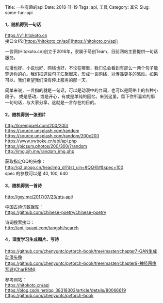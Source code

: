 Title: 一些有趣的api
Date: 2018-11-19
Tags: api, 工具
Category: 其它
Slug: some-fun-api

#### **1，随机得到一句话**
https://v1.hitokoto.cn  
接口文档:[https://hitokoto.cn/api](https://hitokoto.cn/api)

一言网(Hitokoto.cn)创立于2016年，隶属于萌创Team，目前网站主要提供一句话服务。

动漫也好、小说也好、网络也好，不论在哪里，我们总会看到有那么一两个句子能穿透你的心。我们把这些句子汇聚起来，形成一言网络，以传递更多的感动。如果可以，我们希望我们没有停止服务的那一天。

简单来说，一言指的就是一句话，可以是动漫中的台词，也可以是网络上的各种小段子。
或是感动，或是开心，有或是单纯的回忆。来到这里，留下你所喜欢的那一句句话，与大家分享，这就是一言存在的目的。

#### **2，随机得到一张图片**
http://lorempixel.com/200/200/  
https://source.unsplash.com/random  
https://source.unsplash.com/random/200x200  
https://www.xwboke.cn/api/api.php  
https://picsum.photos/200/300/?random  
http://img.xjh.me/random_img.php  

获取指定QQ的头像：  
http://q2.qlogo.cn/headimg_dl?dst_uin=#QQ号#&spec=100  
spec 的参数可以是 40, 100, 640

#### **3，随机得到一首诗**
http://gxy.me/2017/07/23/qts-api/  

中国古诗词数据库：  
https://github.com/chinese-poetry/chinese-poetry  

诗词搜索接口：  
http://api.jisuapi.com/tangshi/search  

#### **4，深度学习生成图片、写诗**
https://github.com/chenyuntc/pytorch-book/tree/master/chapter7-GAN生成动漫头像  
https://github.com/chenyuntc/pytorch-book/tree/master/chapter9-神经网络写诗(CharRNN)  

参考网站：  
https://hitokoto.cn/api  
https://blog.csdn.net/qq_38318303/article/details/80066619  
https://github.com/chenyuntc/pytorch-book